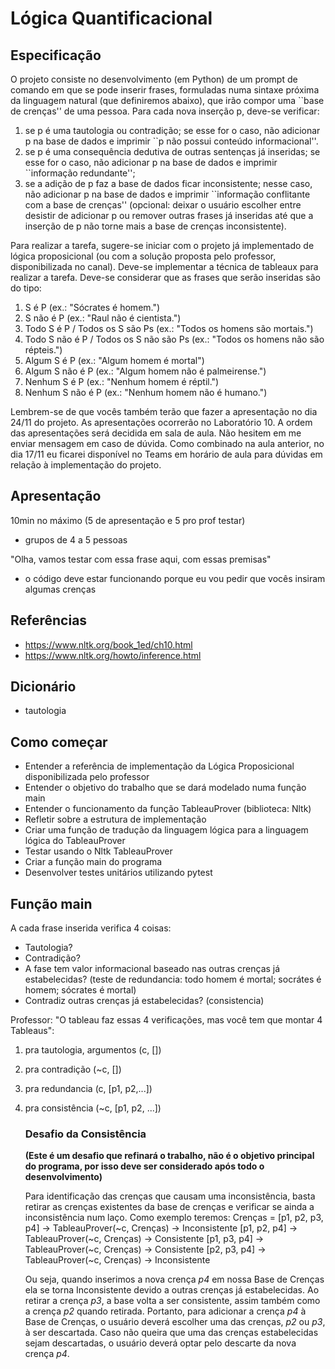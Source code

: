 # Lógica Quantificacional

## Especificação

O projeto consiste no desenvolvimento (em Python) de um prompt de comando em que se pode inserir frases, formuladas numa sintaxe próxima da linguagem natural (que definiremos abaixo), que irão compor uma ``base de crenças'' de uma pessoa. Para cada nova inserção p, deve-se verificar:

1. se p é uma tautologia ou contradição; se esse for o caso, não adicionar p na base de dados e imprimir ``p não possui conteúdo informacional''.
2. se p é uma consequência dedutiva de outras sentenças já inseridas; se esse for o caso, não adicionar p na base de dados e imprimir ``informação redundante'';
3. se a adição de p faz a base de dados ficar inconsistente; nesse caso, não adicionar p na base de dados e imprimir ``informação conflitante com a base de crenças'' (opcional: deixar o usuário escolher entre desistir de adicionar p ou remover outras frases já inseridas até que a inserção de p não torne mais a base de crenças inconsistente).

Para realizar a tarefa, sugere-se iniciar com o projeto já implementado de lógica proposicional (ou com a solução proposta pelo professor, disponibilizada no canal). Deve-se implementar a técnica de tableaux para realizar a tarefa. Deve-se considerar que as frases que serão inseridas são do tipo:

1. S é P (ex.: "Sócrates é homem.")
2. S não é P (ex.: "Raul não é cientista.")
3. Todo S é P / Todos os S são Ps (ex.: "Todos os homens são mortais.")
4. Todo S não é P / Todos os S não são Ps (ex.: "Todos os homens não são répteis.")
5. Algum S é P (ex.: "Algum homem é mortal")
6. Algum S não é P (ex.: "Algum homem não é palmeirense.")
7. Nenhum S é P (ex.: "Nenhum homem é réptil.")
8. Nenhum S não é P (ex.: "Nenhum homem não é humano.")

Lembrem-se de que vocês também terão que fazer a apresentação no dia 24/11 do projeto. As apresentações ocorrerão no Laboratório 10. A ordem das apresentações será decidida em sala de aula. Não hesitem em me enviar mensagem em caso de dúvida. Como combinado na aula anterior, no dia 17/11 eu ficarei disponível no Teams em horário de aula para dúvidas em relação à implementação do projeto.


## Apresentação

10min no máximo (5 de apresentação e 5 pro prof testar)
- grupos de 4 a 5 pessoas

"Olha, vamos testar com essa frase aqui, com essas premisas"
- o código deve estar funcionando porque eu vou pedir que vocês insiram algumas crenças


## Referências

- https://www.nltk.org/book_1ed/ch10.html
- https://www.nltk.org/howto/inference.html


## Dicionário
- tautologia

## Como começar
- Entender a referência de implementação da Lógica Proposicional disponibilizada pelo professor
- Entender o objetivo do trabalho que se dará modelado numa função main
- Entender o funcionamento da função TableauProver (biblioteca: Nltk)
- Refletir sobre a estrutura de implementação
- Criar uma função de tradução da linguagem lógica para a linguagem lógica do TableauProver
- Testar usando o Nltk TableauProver
- Criar a função main do programa
- Desenvolver testes unitários utilizando pytest

## Função main

A cada frase inserida verifica 4 coisas:
- Tautologia?
- Contradição?
- A fase tem valor informacional baseado nas outras crenças já estabelecidas? (teste de redundancia: todo homem é mortal; socrátes é homem; sócrates é mortal)
- Contradiz outras crenças já estabelecidas? (consistencia)

Professor: "O tableau faz essas 4 verificações, mas você tem que montar 4 Tableaus":

1) pra tautologia, argumentos (c, [])
2) pra contradição (~c, [])
3) pra redundancia (c, [p1, p2,...])
4) pra consistência (~c, [p1, p2, ...])

    ### Desafio da Consistência
    **(Este é um desafio que refinará o trabalho, não é o objetivo principal do programa, por isso deve ser considerado após todo o desenvolvimento)**

    Para identificação das crenças que causam uma inconsistência, basta retirar as crenças existentes da base de crenças e verificar se ainda a inconsistência num laço. Como exemplo teremos:
        Crenças = [p1, p2, p3, p4] -> TableauProver(~c, Crenças) -> Inconsistente
                  [p1, p2, p4] -> TableauProver(~c, Crenças) -> Consistente
                  [p1, p3, p4] -> TableauProver(~c, Crenças) -> Consistente
                  [p2, p3, p4] -> TableauProver(~c, Crenças) -> Inconsistente

    Ou seja, quando inserimos a nova crença *p4* em nossa Base de Crenças ela se torna Inconsistente devido a outras crenças já estabelecidas. Ao retirar a crença *p3*, a base volta a ser consistente, assim também como a crença *p2* quando retirada. Portanto, para adicionar a crença *p4* à Base de Crenças, o usuário deverá escolher uma das crenças, *p2* ou *p3*, à ser descartada. Caso não queira que uma das crenças estabelecidas sejam descartadas, o usuário deverá optar pelo descarte da nova crença *p4*.